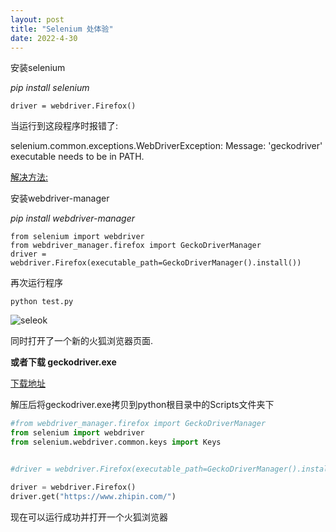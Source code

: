 ```yaml
---
layout: post
title: "Selenium 处体验"
date: 2022-4-30
---
```


安装selenium

*pip install selenium* 

```
driver = webdriver.Firefox()
```

当运行到这段程序时报错了:
>
selenium.common.exceptions.WebDriverException: Message: 'geckodriver' executable needs to be in PATH.
>

[解决方法:](https://stackoverflow.com/questions/40208051/selenium-using-python-geckodriver-executable-needs-to-be-in-path)

安装webdriver-manager

*pip install webdriver-manager*

```
from selenium import webdriver
from webdriver_manager.firefox import GeckoDriverManager
driver = webdriver.Firefox(executable_path=GeckoDriverManager().install())
```

再次运行程序

```
python test.py
```

![seleok](https://bayimg.com/c43d1da975cbf1737cae071876153a50b824fb52.jpg)

同时打开了一个新的火狐浏览器页面.

**或者下载 geckodriver.exe**

[下载地址](https://github.com/mozilla/geckodriver/releases)

解压后将geckodriver.exe拷贝到python根目录中的Scripts文件夹下 

```python
#from webdriver_manager.firefox import GeckoDriverManager
from selenium import webdriver
from selenium.webdriver.common.keys import Keys


#driver = webdriver.Firefox(executable_path=GeckoDriverManager().install())

driver = webdriver.Firefox()
driver.get("https://www.zhipin.com/")
```

现在可以运行成功并打开一个火狐浏览器


